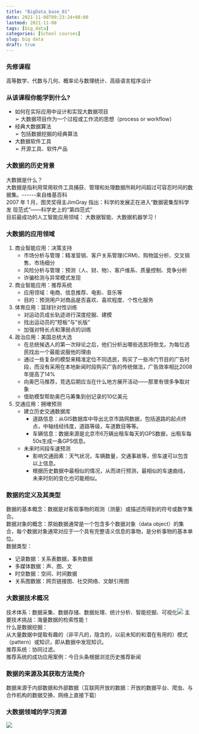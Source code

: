 ```yaml
---
title: "BigData_base_01"
date: 2021-11-08T09:23:24+08:00
lastmod: 2021-11-08
tags: [big_data]
categories: [School courses]
slug: big data
draft: true
---
```

### 先修课程
高等数学、代数与几何、概率论与数理统计、高级语言程序设计
### 从该课程你能学到什么?
* 如何在实际应用中设计和实现大数据项目   
➢ 大数据项目作为一个过程或工作流的思想（process or workflow）
* 经典大数据算法   
➢ 包括数据挖掘的经典算法
* 大数据软件工具   
➢ 开源工具、软件产品
### 大数据的历史背景
大数据是什么？   
大数据是指利用常用软件工具捕获、管理和处理数据所耗时间超过可容忍时间的数据集。------来自维基百科    
2007 年 1 月，图灵奖得主JimGray 指出：科学的发展正在进入“数据密集型科学发
现范式”——科学史上的“第四范式”    
目前最成功的人工智能应用领域： 大数据智能、大数据机器学习！
### 大数据的应用领域
1. 商业智能应用：决策支持    
    * 市场分析与管理：精准营销、客户关系管理(CRM)、购物篮分析、交叉销售、市场细分
    * 风险分析与管理：预测（人、财、物）、客户维系、质量控制、竞争分析
    * 诈骗检测与异常模式发现
2. 商业智能应用：推荐系统
    * 应用领域：电商、信息推荐、电影、音乐等
    * 目的：预测用户对商品是否喜欢、喜欢程度、个性化服务
3. 体育应用：篮球针对性训练
    * 对运动员成长轨迹进行深度挖掘、建模
    * 找出运动员的”短板“与”长版“
    * 加强对特长点和薄弱点的训练
4. 政治应用：美国总统大选
    * 在总统候选人的第一次辩论之后，他们分析出哪些选民将倒戈，为每位选民找出一个最能说服他的理由
    * 通过一些复杂的模型来精准定位不同选民，购买了一些冷门节目的广告时段，而没有采用在本地新闻时段购买广告的传统做法，广告效率相比2008年提高了14%
    * 向奥巴马推荐，竞选后期应当在什么地方展开活动——那里有很多争取对象
    * 借助模型帮助奥巴马筹集到创记录的10亿美元
5. 交通应用：拥堵预测
    * 建立历史交通数据库
        * 道路信息：从GIS数据库中导出北京市路网数据，包括道路的起点终点，中轴线经纬度，道路等级，车道数目等等。
        * 车辆信息：数据来源是北京市6万辆出租车每天的GPS数据，出租车每50s生成一条GPS信息。
    * 未来时间段车速预测
        * 影响交通因素：天气状况，车辆数量，交通事故等，但车速可以包含以上信息。
        * 根据历史数据中最相似的情况，从而进行预测，最相似的车速曲线，未来时刻的变化也可能相似。

### 数据的定义及其类型
数据的基本概念：数据是对客观事物的观测（测量）或描述而得到的符号或数字集合。   
数据对象的概念：原始数据通常是一个包含多个数据对象（data object）的集合，每个数据对象通常对应于一个具有完整语义信息的事物，是分析事物的基本单位。   
数据类型：   
* 记录数据：关系表数据，事务数据
* 多媒体数据：声、图、文
* 时空数据：空间、时间数据
* 关系图数据：网页链接图、社交网络、文献引用图
### 大数据技术概况
技术体系：数据采集、数据存储、数据处理、统计分析、智能挖掘、可视化![](https://raw.githubusercontent.com/QizhengZou/Drawing_bed/main/20211108171948.png)
主要技术挑战：海量数据的检索性能！    
什么是数据挖掘：   
从大量数据中提取有趣的（非平凡的，隐含的，以前未知的和潜在有用的）模式（pattern）或知识，即从数据中发现知识。    
推荐系统：协同过滤。   
推荐系统的成功应用案例：今日头条根据浏览历史推荐新闻

### 数据的来源及其获取方法简介
数据来源于内部数据和外部数据（互联网开放的数据：开放的数据平台、爬虫、与合作机构的数据交换、网络上直接下载）
### 大数据领域的学习资源
![](https://raw.githubusercontent.com/QizhengZou/Drawing_bed/main/20211108172723.png)


